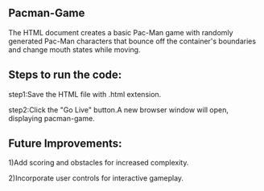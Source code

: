 ## Pacman-Game

The HTML document creates a basic Pac-Man game with randomly generated Pac-Man characters that bounce off the container's boundaries and change mouth states while moving.

## Steps to run the code:

step1:Save the HTML file with .html extension.

step2:Click the "Go Live" button.A new browser window will open, displaying pacman-game.

## Future Improvements:

1)Add scoring and obstacles for increased complexity.

2)Incorporate user controls for interactive gameplay.
